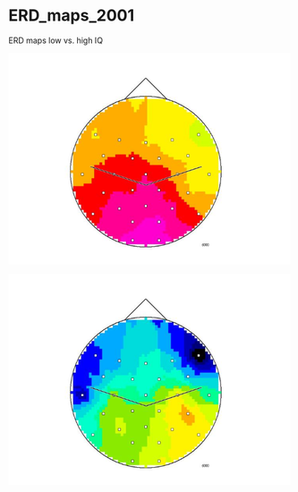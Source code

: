 # ERD_maps_2001
ERD maps low vs. high IQ

![figure.\label{pic1}](pic1.png)

![figure.\label{pic2}](pic2.png)
